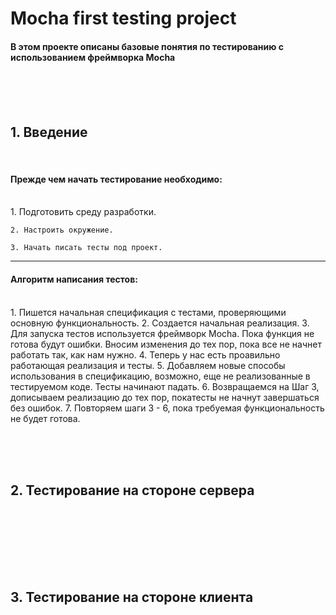 # Mocha first testing project
#### В этом проекте описаны базовые понятия по тестированию с использованием фреймворка Mocha
<br><br><br>



## 1. Введение
<br>

#### Прежде чем начать тестирование необходимо:
<br>
    1. Подготовить среду разработки. 
   
    2. Настроить окружение. 
    
    3. Начать писать тесты под проект. 
<hr>

#### Алгоритм написания тестов:
<br>
    1. Пишется начальная спецификация с тестами, проверяющими основную функциональность.
    2. Создается начальная реализация.
    3. Для запуска тестов используется фреймворк Mocha. Пока функция не готова будут ошибки. Вносим изменения до тех пор, пока все не начнет работать так, как нам нужно.
    4. Теперь у нас есть проавильно работающая реализация и тесты.
    5. Добавляем новые способы использования в спецификацию, возможно, еще не реализованные в тестируемом коде. Тесты начинают падать.
    6. Возвращаемся на Шаг 3, дописываем реализацию до тех пор, покатесты не начнут завершаться без ошибок.
    7. Повторяем шаги 3 - 6, пока требуемая функциональность не будет готова.

<br><br><br>
## 2. Тестирование на стороне сервера
<br><br>








<br><br><br>
## 3. Тестирование на стороне клиента
<br><br>